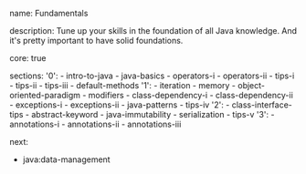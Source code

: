 name: Fundamentals

description: Tune up your skills in the foundation of all Java knowledge. And it's pretty important to have solid foundations.

core: true

sections:
  '0':
    - intro-to-java
    - java-basics
    - operators-i
    - operators-ii
    - tips-i
    - tips-ii
    - tips-iii
    - default-methods
  '1':
    - iteration
    - memory
    - object-oriented-paradigm
    - modifiers
    - class-dependency-i
    - class-dependency-ii
    - exceptions-i
    - exceptions-ii
    - java-patterns
    - tips-iv
  '2':
    - class-interface-tips
    - abstract-keyword
    - java-immutability
    - serialization
    - tips-v
  '3':
    - annotations-i
    - annotations-ii
    - annotations-iii

next:
  - java:data-management

